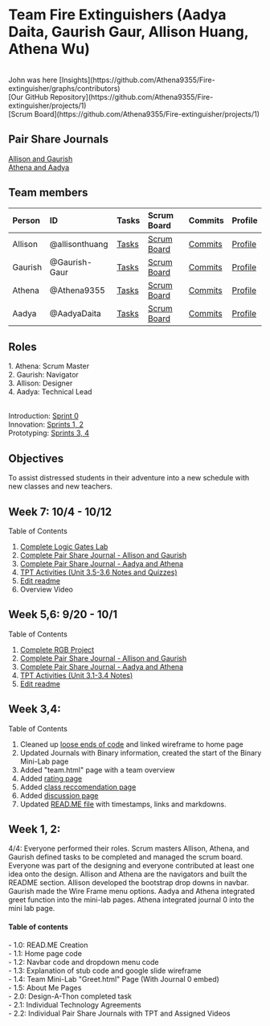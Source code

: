 <h1>Team Fire Extinguishers (Aadya Daita, Gaurish Gaur, Allison Huang, Athena Wu)</h1><br>
John was here
[Insights](https://github.com/Athena9355/Fire-extinguisher/graphs/contributors)<br>
[Our GitHub Repository](https://github.com/Athena9355/Fire-extinguisher/projects/1) <br>
[Scrum Board](https://github.com/Athena9355/Fire-extinguisher/projects/1)<br>

<h2>Pair Share Journals</h2>

[Allison and Gaurish](https://docs.google.com/document/d/1aSwI7qBKnmvwyLkyffUaa-BpgM00lsl8RINiMVWxSHA/edit)<br>
[Athena and Aadya](https://docs.google.com/document/d/12fsg1UKn_jaHmgELA5jITQyEVaJ7ZVFesGmUcsMG4zk/edit)<br>
<h2>Team members</h2>

| Person      |  ID   | Tasks  | Scrum Board  | Commits  |  Profile  |
| :---        |  :--- | :---   | :---         |  :---    | :---      |
| Allison     | @allisonthuang | [Tasks](https://github.com/Athena9355/Fire-extinguisher/issues?q=assignee%3Aallisonthuang+is%3Aopen) | [Scrum Board](https://github.com/Athena9355/Fire-extinguisher/projects/1?card_filter_query=assignee%3Aallisonthuang) | [Commits](https://github.com/Athena9355/Fire-extinguisher/commits?author=allisonthuang) | [Profile](https://github.com/allisonthuang) |
| Gaurish     | @Gaurish-Gaur  | [Tasks](https://github.com/Athena9355/Fire-extinguisher/issues?q=assignee%3AGaurish-Gaur+is%3Aopen) | [Scrum Board](https://github.com/Athena9355/Fire-extinguisher/projects/1?card_filter_query=assignee%3Agaurish-gaur) | [Commits](https://github.com/Athena9355/Fire-extinguisher/commits?author=Gaurish-Gaur) | [Profile](https://github.com/Gaurish-Gaur) |
| Athena      | @Athena9355  |  [Tasks](https://github.com/Athena9355/Fire-extinguisher/issues?q=assignee%3AAthena9355+is%3Aopen   ) | [Scrum Board](https://github.com/Athena9355/Fire-extinguisher/projects/1?card_filter_query=assignee%3Aathena9355r)  | [Commits](https://github.com/Athena9355/Fire-extinguisher/commits?author=Athena9355) | [Profile](https://github.com/Athena9355) |
| Aadya       | @AadyaDaita  | [Tasks](https://github.com/Athena9355/Fire-extinguisher/issues?q=is%3Aopen) | [Scrum Board](https://github.com/Athena9355/Fire-extinguisher/projects/1?card_filter_query=assignee%3Aaadyadaita)  | [Commits](https://github.com/Athena9355/Fire-extinguisher/commits?author=AadyaDaita) | [Profile](https://github.com/AadyaDaita) |

<h2>Roles</h2>
1. Athena: Scrum Master <br>
2. Gaurish: Navigator <br>
3. Allison: Designer <br>
4. Aadya: Technical Lead <br>
<br>

Introduction: [Sprint 0](https://www.youtube.com/watch?v=cEhrHq4HBoQ)<br>
Innovation: [Sprints 1, 2](https://github.com/Athena9355/Fire-extinguisher/projects/1#card-68118584)<br>
Prototyping: [Sprints 3, 4](https://github.com/Athena9355/Fire-extinguisher/projects/1#card-68494924)<br>

<h2>Objectives</h2>
To assist distressed students in their adventure into a new schedule with new classes and new teachers. <br>


<h2>Week 7: 10/4 - 10/12</h2>
Table of Contents <br>

1. [Complete Logic Gates Lab](https://github.com/Athena9355/Fire-extinguisher/issues/70)<br>
2. [Complete Pair Share Journal - Allison and Gaurish](https://docs.google.com/document/d/1aSwI7qBKnmvwyLkyffUaa-BpgM00lsl8RINiMVWxSHA/edit)<br>
3. [Complete Pair Share Journal - Aadya and Athena](https://docs.google.com/document/d/12fsg1UKn_jaHmgELA5jITQyEVaJ7ZVFesGmUcsMG4zk/edit)<br>
4. [TPT Activities (Unit 3.5-3.6 Notes and Quizzes)](https://github.com/Athena9355/Fire-extinguisher/issues/63)<br>
5. [Edit readme](https://github.com/Athena9355/Fire-extinguisher#readme)<br>
6. Overview Video<br>

<h2>Week 5,6: 9/20 - 10/1</h2>
Table of Contents <br>

1. [Complete RGB Project](https://github.com/Athena9355/Fire-extinguisher/issues/68)<br>
2. [Complete Pair Share Journal - Allison and Gaurish](https://docs.google.com/document/d/1aSwI7qBKnmvwyLkyffUaa-BpgM00lsl8RINiMVWxSHA/edit)<br>
3. [Complete Pair Share Journal - Aadya and Athena](https://docs.google.com/document/d/12fsg1UKn_jaHmgELA5jITQyEVaJ7ZVFesGmUcsMG4zk/edit)<br>
4. [TPT Activities (Unit 3.1-3.4 Notes)](https://github.com/Athena9355/Fire-extinguisher/issues/63)<br>
5. [Edit readme](https://github.com/Athena9355/Fire-extinguisher#readme)<br>

<h2>Week 3,4:</h2>
Table of Contents <br>

1. Cleaned up [loose ends of code](https://github.com/Athena9355/Fire-extinguisher/commit/f386dd12a6274aa8063eca39c48c772f5e967a34) and linked wireframe to home page
2. Updated Journals with Binary information, created the start of the Binary Mini-Lab page
3. Added "team.html" page with a team overview
4. Added [rating page](https://github.com/Athena9355/Fire-extinguisher/commit/e1a6509c6133f152945858232cc67f678552c160)
5. Added [class reccomendation page](https://github.com/Athena9355/Fire-extinguisher/commit/c8c0b098ae679aed5f2f6d3e40d865a037592b18)
6. Added [discussion page](https://github.com/Athena9355/Fire-extinguisher/commit/c8c0b098ae679aed5f2f6d3e40d865a037592b18)
7. Updated [READ.ME file](https://github.com/Athena9355/Fire-extinguisher#readme) with timestamps, links and markdowns.


<h2>Week 1, 2:</h2>
4/4: Everyone performed their roles. Scrum masters Allison, Athena,
and Gaurish defined tasks to be completed and managed the scrum board.
Everyone was part of the designing and everyone contributed at least one idea onto the design.
Allison and Athena are the navigators and built the README section. Allison developed the bootstrap drop downs in navbar.
Gaurish made the Wire Frame menu options. Aadya and Athena integrated greet function into the mini-lab pages.
Athena integrated journal 0 into the mini lab page.

<h4>Table of contents</h4>
- 1.0: READ.ME Creation<br>
- 1.1: Home page code<br>
- 1.2: Navbar code and dropdown menu code<br>
- 1.3: Explanation of stub code and google slide wireframe<br>
- 1.4: Team Mini-Lab "Greet.html" Page (With Journal 0 embed)<br>
- 1.5: About Me Pages<br>
- 2.0: Design-A-Thon completed task<br>
- 2.1: Individual Technology Agreements<br>
- 2.2: Individual Pair Share Journals with TPT and Assigned Videos<br>
